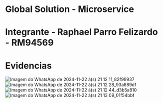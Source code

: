 # Global Solution - Microservice 
# Integrante - Raphael Parro Felizardo - RM94569 

# Evidencias 
![Imagem do WhatsApp de 2024-11-22 à(s) 21 12 11_82f99937](https://github.com/user-attachments/assets/7ea32f12-cf1b-41a8-a26f-2b11f603d975)
![Imagem do WhatsApp de 2024-11-22 à(s) 21 12 28_93a889df](https://github.com/user-attachments/assets/b6ad8413-45c3-4ac8-9e35-66037bd27e5c)
![Imagem do WhatsApp de 2024-11-22 à(s) 21 12 44_d3b5a810](https://github.com/user-attachments/assets/908c1919-4457-4ea1-bfcd-894c6a478bcd)
![Imagem do WhatsApp de 2024-11-22 à(s) 21 13 09_01f54bbf](https://github.com/user-attachments/assets/0e692149-ad5e-4a50-bbdc-b7502720422b)
